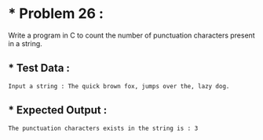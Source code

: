 # * Problem 26 :

Write a program in C to count the number of punctuation characters present in a string.

## * Test Data :

    Input a string : The quick brown fox, jumps over the, lazy dog.

## * Expected Output :

    The punctuation characters exists in the string is : 3